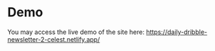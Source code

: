 # Demo

You may access the live demo of the site here: https://daily-dribble-newsletter-2-celest.netlify.app/
